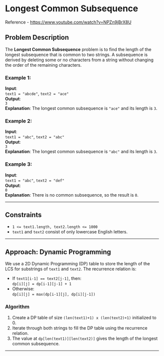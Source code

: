 # Longest Common Subsequence
Reference - https://www.youtube.com/watch?v=NPZn9jBrX8U
## Problem Description

The **Longest Common Subsequence** problem is to find the length of the longest subsequence that is common to two strings. A subsequence is derived by deleting some or no characters from a string without changing the order of the remaining characters.

### Example 1:
**Input**:  
`text1 = "abcde"`, `text2 = "ace"`  
**Output**:  
`3`  
**Explanation**: The longest common subsequence is `"ace"` and its length is `3`.

### Example 2:
**Input**:  
`text1 = "abc"`, `text2 = "abc"`  
**Output**:  
`3`  
**Explanation**: The longest common subsequence is `"abc"` and its length is `3`.

### Example 3:
**Input**:  
`text1 = "abc"`, `text2 = "def"`  
**Output**:  
`0`  
**Explanation**: There is no common subsequence, so the result is `0`.

---

## Constraints
- `1 <= text1.length, text2.length <= 1000`
- `text1` and `text2` consist of only lowercase English letters.

---

## Approach: Dynamic Programming

We use a 2D Dynamic Programming (DP) table to store the length of the LCS for substrings of `text1` and `text2`. The recurrence relation is:
- If `text1[i-1] == text2[j-1]`, then:  
  `dp[i][j] = dp[i-1][j-1] + 1`
- Otherwise:  
  `dp[i][j] = max(dp[i-1][j], dp[i][j-1])`

### Algorithm
1. Create a DP table of size `(len(text1)+1) x (len(text2)+1)` initialized to 0.
2. Iterate through both strings to fill the DP table using the recurrence relation.
3. The value at `dp[len(text1)][len(text2)]` gives the length of the longest common subsequence.

---

